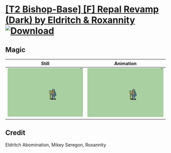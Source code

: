 # [\[T2 Bishop-Base\] \[F\] Repal Revamp \(Dark\) by Eldritch & Roxannity](./) [![Download](https://img.shields.io/badge/Download--red?style=social&logo=github)](https://minhaskamal.github.io/DownGit/#/home?url=https://github.com/Klokinator/FE-Repo/tree/main/Battle%20Animations%2FMagi%20-%20Holy-Type%2F%5BT2%20Bishop-Base%5D%20%5BF%5D%20Repal%20Revamp%20(Dark)%20by%20Eldritch%20%26%20Roxannity%2F6.%20Magic)

## Magic

| Still | Animation |
| :---: | :-------: |
| ![Magic still](./Magic_000.png) | ![Magic](./Magic.gif) |

## Credit

Eldritch Abomination, Mikey Seregon, Roxannity
